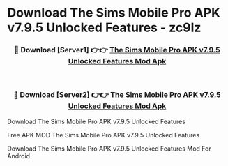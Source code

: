 # Download The Sims Mobile Pro APK v7.9.5 Unlocked Features - zc9lz



<div align="center">
<h3>🔴 Download [Server1] 👉👉 <a href="https://momento.my/?title=The_Sims_Mobile_Pro_APK_v7.9.5_Unlocked_Features">The Sims Mobile Pro APK v7.9.5 Unlocked Features Mod Apk</a></h3><br>

<h3>🔴 Download [Server2] 👉👉 <a href="https://momento.my/?title=The_Sims_Mobile_Pro_APK_v7.9.5_Unlocked_Features">The Sims Mobile Pro APK v7.9.5 Unlocked Features Mod Apk</a></h3>
</div>



Download The Sims Mobile Pro APK v7.9.5 Unlocked Features 

Free APK MOD The Sims Mobile Pro APK v7.9.5 Unlocked Features 

Download The Sims Mobile Pro APK v7.9.5 Unlocked Features Mod For Android
